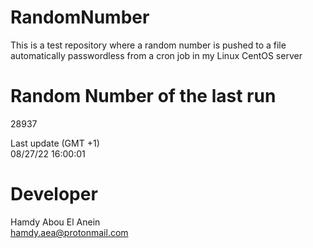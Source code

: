 # RandomNumber    
This is a test repository where a random number is pushed to a file automatically passwordless from a cron job in my Linux CentOS server    
# Random Number of the last run   
28937
      
Last update (GMT +1)    
08/27/22 16:00:01
# Developer    
Hamdy Abou El Anein   
hamdy.aea@protonmail.com
